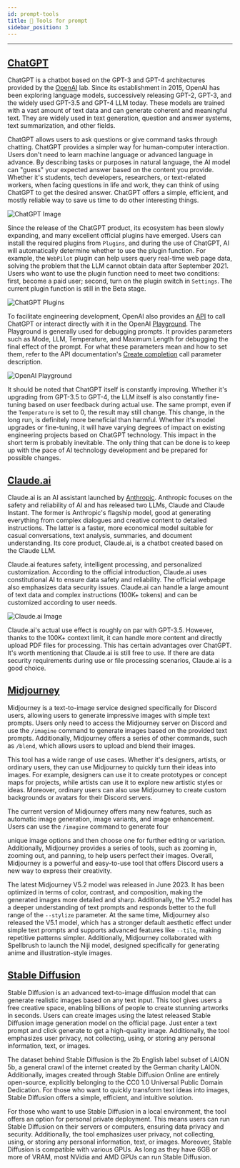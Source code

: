 ```yaml
---
id: prompt-tools
title: 🔧 Tools for prompt
sidebar_position: 3
---
```


------

## [ChatGPT](https://chat.openai.com/)

ChatGPT is a chatbot based on the GPT-3 and GPT-4 architectures provided by the [OpenAI](https://openai.com/) lab. Since its establishment in 2015, OpenAI has been exploring language models, successively releasing GPT-2, GPT-3, and the widely used GPT-3.5 and GPT-4 LLM today. These models are trained with a vast amount of text data and can generate coherent and meaningful text. They are widely used in text generation, question and answer systems, text summarization, and other fields.

ChatGPT allows users to ask questions or give command tasks through chatting. ChatGPT provides a simpler way for human-computer interaction. Users don't need to learn machine language or advanced language in advance. By describing tasks or purposes in natural language, the AI model can "guess" your expected answer based on the content you provide. Whether it's students, tech developers, researchers, or text-related workers, when facing questions in life and work, they can think of using ChatGPT to get the desired answer. ChatGPT offers a simple, efficient, and mostly reliable way to save us time to do other interesting things.

![ChatGPT Image](./assets/image-20230816150902989.png)

Since the release of the ChatGPT product, its ecosystem has been slowly expanding, and many excellent official plugins have emerged. Users can install the required plugins from `Plugins`, and during the use of ChatGPT, AI will automatically determine whether to use the plugin function. For example, the `WebPilot` plugin can help users query real-time web page data, solving the problem that the LLM cannot obtain data after September 2021. Users who want to use the plugin function need to meet two conditions: first, become a paid user; second, turn on the plugin switch in `Settings`. The current plugin function is still in the Beta stage.

![ChatGPT Plugins](./assets/image-20230816163532883.png)

To facilitate engineering development, OpenAI also provides an [API](https://platform.openai.com/docs/api-reference) to call ChatGPT or interact directly with it in the OpenAI [Playground](https://platform.openai.com/playground). The Playground is generally used for debugging prompts. It provides parameters such as Mode, LLM, Temperature, and Maximum Length for debugging the final effect of the prompt. For what these parameters mean and how to set them, refer to the API documentation's [Create completion](https://platform.openai.com/docs/api-reference/completions/create) call parameter description.

![OpenAI Playground](./assets/image-20230816163935239.png)

It should be noted that ChatGPT itself is constantly improving. Whether it's upgrading from GPT-3.5 to GPT-4, the LLM itself is also constantly fine-tuning based on user feedback during actual use. The same prompt, even if the `Temperature` is set to 0, the result may still change. This change, in the long run, is definitely more beneficial than harmful. Whether it's model upgrades or fine-tuning, it will have varying degrees of impact on existing engineering projects based on ChatGPT technology. This impact in the short term is probably inevitable. The only thing that can be done is to keep up with the pace of AI technology development and be prepared for possible changes.



## [Claude.ai](https://claude.ai/chats)

Claude.ai is an AI assistant launched by [Anthropic](https://www.anthropic.com/). Anthropic focuses on the safety and reliability of AI and has released two LLMs, Claude and Claude Instant. The former is Anthropic's flagship model, good at generating everything from complex dialogues and creative content to detailed instructions. The latter is a faster, more economical model suitable for casual conversations, text analysis, summaries, and document understanding. Its core product, Claude.ai, is a chatbot created based on the Claude LLM.

Claude.ai features safety, intelligent processing, and personalized customization. According to the official introduction, Claude.ai uses constitutional AI to ensure data safety and reliability. The official webpage also emphasizes data security issues. Claude.ai can handle a large amount of text data and complex instructions (100K+ tokens) and can be customized according to user needs.

![Claude.ai Image](./assets/image-20230816172548234.png)

Claude.ai's actual use effect is roughly on par with GPT-3.5. However, thanks to the 100K+ context limit, it can handle more content and directly upload PDF files for processing. This has certain advantages over ChatGPT. It's worth mentioning that Claude.ai is still free to use. If there are data security requirements during use or file processing scenarios, Claude.ai is a good choice.



## [Midjourney](https://www.midjourney.com/home/)

Midjourney is a text-to-image service designed specifically for Discord users, allowing users to generate impressive images with simple text prompts. Users only need to access the Midjourney server on Discord and use the `/imagine` command to generate images based on the provided text prompts. Additionally, Midjourney offers a series of other commands, such as `/blend`, which allows users to upload and blend their images.

This tool has a wide range of use cases. Whether it's designers, artists, or ordinary users, they can use Midjourney to quickly turn their ideas into images. For example, designers can use it to create prototypes or concept maps for projects, while artists can use it to explore new artistic styles or ideas. Moreover, ordinary users can also use Midjourney to create custom backgrounds or avatars for their Discord servers.

The current version of Midjourney offers many new features, such as automatic image generation, image variants, and image enhancement. Users can use the `/imagine` command to generate four

 unique image options and then choose one for further editing or variation. Additionally, Midjourney provides a series of tools, such as zooming in, zooming out, and panning, to help users perfect their images. Overall, Midjourney is a powerful and easy-to-use tool that offers Discord users a new way to express their creativity.

The latest Midjourney V5.2 model was released in June 2023. It has been optimized in terms of color, contrast, and composition, making the generated images more detailed and sharp. Additionally, the V5.2 model has a deeper understanding of text prompts and responds better to the full range of the `--stylize` parameter. At the same time, Midjourney also released the V5.1 model, which has a stronger default aesthetic effect under simple text prompts and supports advanced features like `--tile`, making repetitive patterns simpler. Additionally, Midjourney collaborated with Spellbrush to launch the Niji model, designed specifically for generating anime and illustration-style images.



## [Stable Diffusion](https://stablediffusionweb.com/)

Stable Diffusion is an advanced text-to-image diffusion model that can generate realistic images based on any text input. This tool gives users a free creative space, enabling billions of people to create stunning artworks in seconds. Users can create images using the latest released Stable Diffusion image generation model on the official page. Just enter a text prompt and click generate to get a high-quality image. Additionally, the tool emphasizes user privacy, not collecting, using, or storing any personal information, text, or images.

The dataset behind Stable Diffusion is the 2b English label subset of LAION 5b, a general crawl of the internet created by the German charity LAION. Additionally, images created through Stable Diffusion Online are entirely open-source, explicitly belonging to the CC0 1.0 Universal Public Domain Dedication. For those who want to quickly transform text ideas into images, Stable Diffusion offers a simple, efficient, and intuitive solution.

For those who want to use Stable Diffusion in a local environment, the tool offers an option for personal private deployment. This means users can run Stable Diffusion on their servers or computers, ensuring data privacy and security. Additionally, the tool emphasizes user privacy, not collecting, using, or storing any personal information, text, or images. Moreover, Stable Diffusion is compatible with various GPUs. As long as they have 6GB or more of VRAM, most NVidia and AMD GPUs can run Stable Diffusion.